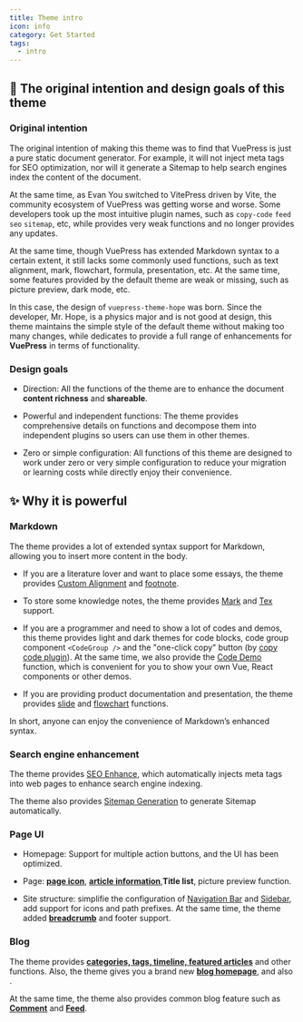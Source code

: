 ```yaml
---
title: Theme intro
icon: info
category: Get Started
tags:
  - intro
---
```


## 🎈 The original intention and design goals of this theme

### Original intention

The original intention of making this theme was to find that VuePress is just a pure static document generator. For example, it will not inject meta tags for SEO optimization, nor will it generate a Sitemap to help search engines index the content of the document.

At the same time, as Evan You switched to VitePress driven by Vite, the community ecosystem of VuePress was getting worse and worse. Some developers took up the most intuitive plugin names, such as `copy-code` `feed` `seo` `sitemap`, etc, while provides very weak functions and no longer provides any updates.

At the same time, though VuePress has extended Markdown syntax to a certain extent, it still lacks some commonly used functions, such as text alignment, mark, flowchart, formula, presentation, etc. At the same time, some features provided by the default theme are weak or missing, such as picture preview, dark mode, etc.

In this case, the design of `vuepress-theme-hope` was born. Since the developer, Mr. Hope, is a physics major and is not good at design, this theme maintains the simple style of the default theme without making too many changes, while dedicates to provide a full range of enhancements for **VuePress** in terms of functionality.

### Design goals

- Direction: All the functions of the theme are to enhance the document **content richness** and **shareable**.

- Powerful and independent functions: The theme provides comprehensive details on functions and decompose them into independent plugins so users can use them in other themes.

- Zero or simple configuration: All functions of this theme are designed to work under zero or very simple configuration to reduce your migration or learning costs while directly enjoy their convenience.

## ✨ Why it is powerful

### Markdown

The theme provides a lot of extended syntax support for Markdown, allowing you to insert more content in the body.

- If you are a literature lover and want to place some essays, the theme provides [Custom Alignment](../markdown/align.md) and [footnote](../markdown/footnote.md).

- To store some knowledge notes, the theme provides [Mark](../markdown/mark.md) and [Tex](../markdown/tex.md) support.

- If you are a programmer and need to show a lot of codes and demos, this theme provides light and dark themes for code blocks, code group component `<CodeGroup />` and the "one-click copy" button (by [copy code plugin](https://vuepress-theme-hope.github.io/copy-code/)). At the same time, we also provide the [Code Demo](../markdown/demo.md) function, which is convenient for you to show your own Vue, React components or other demos.

- If you are providing product documentation and presentation, the theme provides [slide](../markdown/presentation.md) and [flowchart](../markdown/flowchart.md) functions.

In short, anyone can enjoy the convenience of Markdown’s enhanced syntax.

### Search engine enhancement

The theme provides [SEO Enhance](../feature/seo.md), which automatically injects meta tags into web pages to enhance search engine indexing.

The theme also provides [Sitemap Generation](../feature/sitemap.md) to generate Sitemap automatically.

### Page UI

- Homepage: Support for multiple action buttons, and the UI has been optimized.

- Page: [**page icon**](../interface/icon.md), [**article information**](../feature/page-info.md),**Title list**, picture preview function.

- Site structure: simplifie the configuration of [Navigation Bar](../layout/navbar.md) and [Sidebar](../layout/sidebar.md), add support for icons and path prefixes. At the same time, the theme added [**breadcrumb**](../layout/page.md#breadcrumb) and footer support.

### Blog

The theme provides [**categories, tags, timeline, featured articles**](../blog/blog.md) and other functions. Also, the theme gives you a brand new [**blog homepage**](../blog/home.md), and also .

At the same time, the theme also provides common blog feature such as [**Comment**](../feature/comment.md) and [**Feed**](../feature/feed.md).
